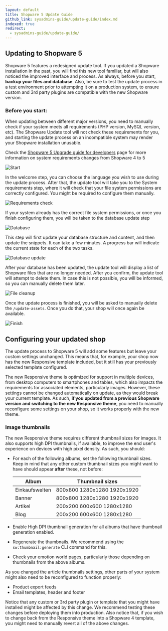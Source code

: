 ```yaml
---
layout: default
title: Shopware 5 Update Guide
github_link: sysadmins-guide/update-guide/index.md
indexed: true
redirect:
  - sysadmins-guide/update-guide/
---
```


## Updating to Shopware 5

Shopware 5 features a redesigned update tool. If you updated a Shopware installation in the past, you will find this new tool familiar, but will also noticed the improved interface and process. As always, before you start, **backup your files and database**. Also, be sure to test the update process in a test environment prior to attempting it on a production system, to ensure custom and 3rd party plugins are compatible with the new Shopware version.

<div class="alert alert-danger" role="alert">
   <h3>Before you start:</h3>
   <p>When updating between different major versions, you need to manually check if your system meets all requirements (PHP version, MySQL version, etc). The Shopware Update tool will not check these requirements for you, and starting the update process on an incompatible system may render your Shopware installation unusable.</p>
   <p>Check the <a href="/developers-guide/shopware-5-upgrade-guide-for-developers/">Shopware 5 Upgrade guide for developers</a> page for more information on system requirements changes from Shopware 4 to 5</p>
</div>

![Start](img/screen-update-step1.png)

In the welcome step, you can choose the language you wish to use during the update process. After that, the update tool will take you to the System requirements step, where it will check that your file system permissions are correctly configured. You might be required to configure them manually.

![Requirements check](img/screen-update-step2.png)

If your system already has the correct file system permissions, or once you finish configuring them, you will be taken to the database update step

![Database](img/screen-update-step3-start.png)

This step will first update your database structure and content, and then update the snippets. It can take a few minutes. A progress bar will indicate the current state for each of the two tasks.

![Database update](img/screen-update-step3-progress.png)

After your database has been updated, the update tool will display a list of Shopware files that are no longer needed. After you confirm, the update tool will attempt to delete them. In case this is not possible, you will be informed, so you can manually delete them later.

![File cleanup](img/screen-update-step4.png)

Once the update process is finished, you will be asked to manually delete the `/update-assets`. Once you do that, your shop will once again be available.

![Finish](img/screen-update-step5.png)


## Configuring your updated shop

The update process to Shopware 5 will add some features but leave your custom settings unchanged. This means that, for example, your shop now has the new Responsive template included, but it still has your previously selected template configured.

The new Responsive theme is optimized for support in multiple devices, from desktop computers to smartphones and tables, which also impacts the requirements for associated elements, particularly images. However, these settings cannot be changed automatically on update, as they would break your current template. As such, **if you updated from a previous Shopware version and switching to the new Responsive theme**, you need to manually reconfigure some settings on your shop, so it works properly with the new theme.

### Image thumbnails

The new Responsive theme requires different thumbnail sizes for images. It also supports high DPI thumbnails, if available, to improve the end user's experience on devices with high pixel density. As such, you should:

- For each of the following albums, set the following thumbnail sizes. Keep in mind that any other custom thumbnail sizes you might want to have should appear **after** these, not before:

  Album          | Thumbnail sizes
  -------------- | ---------------------------------------------
  Einkaufswelten | 800x800 1280x1280 1920x1920
  Banner         | 800x800 1280x1280 1920x1920
  Artikel        | 200x200 600x600 1280x1280
  Blog           | 200x200 600x600 1280x1280

- Enable High DPI thumbnail generation for all albums that have thumbnail generation enabled.
- Regenerate the thumbnails. We recommend using the `sw:thumbnail:generate` CLI command for this.
- Check your emotion world pages, particularly those depending on thumbnails from the above albums.

As you changed the article thumbnails settings, other parts of your system might also need to be reconfigured to function properly:
- Product export feeds
- Email templates, header and footer

Notice that any custom or 3rd party plugin or template that you might have installed might be affected by this change. We recommend testing these changes before deploying them into production. Also notice that, if you wish to change back from the Responsive theme into a Shopware 4 template, you might need to manually revert all of the above changes.

